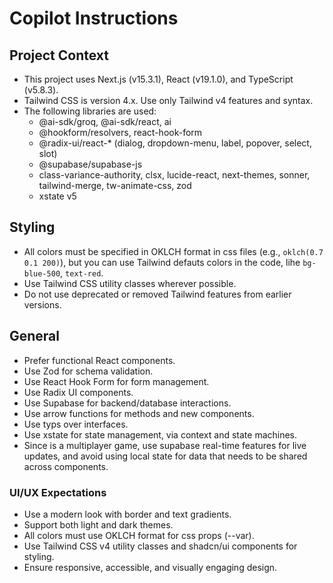 # Copilot Instructions

## Project Context

- This project uses Next.js (v15.3.1), React (v19.1.0), and TypeScript (v5.8.3).
- Tailwind CSS is version 4.x. Use only Tailwind v4 features and syntax.
- The following libraries are used:
  - @ai-sdk/groq, @ai-sdk/react, ai
  - @hookform/resolvers, react-hook-form
  - @radix-ui/react-\* (dialog, dropdown-menu, label, popover, select, slot)
  - @supabase/supabase-js
  - class-variance-authority, clsx, lucide-react, next-themes, sonner, tailwind-merge, tw-animate-css, zod
  - xstate v5

## Styling

- All colors must be specified in OKLCH format in css files (e.g., `oklch(0.7 0.1 200)`), but you can use Tailwind defauts colors in the code, lihe `bg-blue-500`, `text-red`.
- Use Tailwind CSS utility classes wherever possible.
- Do not use deprecated or removed Tailwind features from earlier versions.

## General

- Prefer functional React components.
- Use Zod for schema validation.
- Use React Hook Form for form management.
- Use Radix UI components.
- Use Supabase for backend/database interactions.
- Use arrow functions for methods and new components.
- Use typs over interfaces.
- Use xstate for state management, via context and state machines.
- Since is a multiplayer game, use supabase real-time features for live updates, and avoid using local state for data that needs to be shared across components.

### UI/UX Expectations

- Use a modern look with border and text gradients.
- Support both light and dark themes.
- All colors must use OKLCH format for css props (--var).
- Use Tailwind CSS v4 utility classes and shadcn/ui components for styling.
- Ensure responsive, accessible, and visually engaging design.
